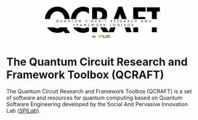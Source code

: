 <p align="center">
   <picture>
     <source media="(prefers-color-scheme: dark)" srcset="https://github.com/Qcraft-UEx/Qcraft/blob/main/docs/_images/qcraft_logo.png?raw=true" width="60%">
     <img src="https://github.com/Qcraft-UEx/Qcraft/blob/main/docs/_images/qcraft_logo.png?raw=true" width="60%" alt="Qcraft Logo">
   </picture>
  </a>
</p>

# The Quantum Circuit Research and Framework Toolbox (QCRAFT)
The Quantum Circuit Research and Framework Toolbox (QCRAFT) is a set of software and resources for quantum computing based on Quantum Software Engineering developed by the Social And Pervasive Innovation Lab ([_SPILab_](https://spilab.es/)).

